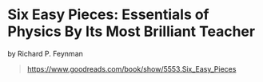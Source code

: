 # Six Easy Pieces: Essentials of Physics By Its Most Brilliant Teacher

by
Richard P. Feynman

> <https://www.goodreads.com/book/show/5553.Six_Easy_Pieces>
